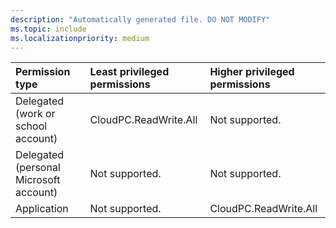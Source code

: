 ```yaml
---
description: "Automatically generated file. DO NOT MODIFY"
ms.topic: include
ms.localizationpriority: medium
---
```


|Permission type|Least privileged permissions|Higher privileged permissions|
|:---|:---|:---|
|Delegated (work or school account)|CloudPC.ReadWrite.All|Not supported.|
|Delegated (personal Microsoft account)|Not supported.|Not supported.|
|Application|Not supported.|CloudPC.ReadWrite.All|

